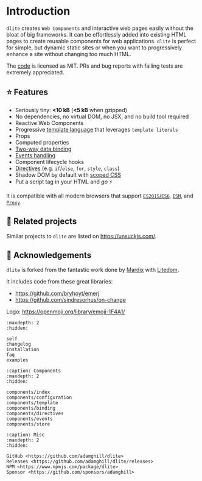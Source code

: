 # Introduction

`dlite` creates `Web Components` and interactive web pages easily without the bloat of big frameworks. It can be effortlessly added into existing HTML pages to create reusable components for web applications. `dlite` is perfect for simple, but dynamic static sites or when you want to progressively enhance a site without changing too much HTML.

The [code](https://github.com/adamghill/dlite) is licensed as MIT. PRs and bug reports with failing tests are extremely appreciated.

## ⭐ Features

- Seriously tiny: **<10 kB** (**<5 kB** when gzipped)
- No dependencies, no virtual DOM, no JSX, and no build tool required
- Reactive Web Components
- Progressive [template language](components/template.md#interpolation) that leverages `template literals`
- Props
- Computed properties
- [Two-way data binding](components/binding.md)
- [Events handling](components/events.md)
- Component lifecycle hooks
- [Directives](components/directives.md) (e.g. `if`/`else`, `for`, `style`, `class`)
- Shadow DOM by default with [scoped CSS](components/template.md#scoped-css)
- Put a script tag in your HTML and _go_ ⚡

It is compatible with all modern browsers that support [`ES2015`/`ES6`](https://caniuse.com/#feat=es6), [`ESM`](https://caniuse.com/?search=esm), and [`Proxy`](https://caniuse.com/#search=proxy).

## 🧠 Related projects

Similar projects to `dlite` are listed on https://unsuckjs.com/.

## 🙌 Acknowledgements

`dlite` is forked from the fantastic work done by [Mardix](https://github.com/mardix) with [Litedom](https://github.com/mardix/litedom).

It includes code from these great libraries:
- https://github.com/bryhoyt/emerj 
- https://github.com/sindresorhus/on-change

Logo: https://openmoji.org/library/emoji-1F4A1/

```{toctree}
:maxdepth: 2
:hidden:

self
changelog
installation
faq
examples

```

```{toctree}
:caption: Components
:maxdepth: 2
:hidden:

components/index
components/configuration
components/template
components/binding
components/directives
components/events
components/store
```

```{toctree}
:caption: Misc
:maxdepth: 2
:hidden:

GitHub <https://github.com/adamghill/dlite>
Releases <https://github.com/adamghill/dlite/releases>
NPM <https://www.npmjs.com/package/dlite>
Sponsor <https://github.com/sponsors/adamghill>
```
